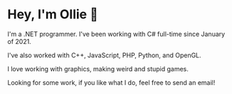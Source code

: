 # Hey, I'm Ollie 👋
I'm a .NET programmer. I've been working with C# full-time since January of 2021.

I've also worked with C++, JavaScript, PHP, Python, and OpenGL.

I love working with graphics, making weird and stupid games.

Looking for some work, if you like what I do, feel free to send an email!
